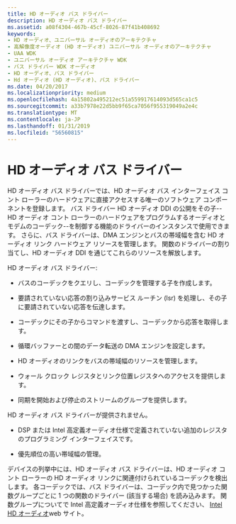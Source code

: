 ```yaml
---
title: HD オーディオ バス ドライバー
description: HD オーディオ バス ドライバー
ms.assetid: a08f4304-467b-45cf-8026-87f41b408692
keywords:
- HD オーディオ、ユニバーサル オーディオのアーキテクチャ
- 高解像度オーディオ (HD オーディオ) ユニバーサル オーディオのアーキテクチャ
- UAA WDK
- ユニバーサル オーディオ アーキテクチャ WDK
- バス ドライバー WDK オーディオ
- HD オーディオ、バス ドライバー
- Hd オーディオ (HD オーディオ)、バス ドライバー
ms.date: 04/20/2017
ms.localizationpriority: medium
ms.openlocfilehash: 4a15802a495212ec51a559917614093d565ca1c5
ms.sourcegitcommit: a33b7978e22d5bb9f65ca7056f955319049a2e4c
ms.translationtype: MT
ms.contentlocale: ja-JP
ms.lasthandoff: 01/31/2019
ms.locfileid: "56560815"
---
```

# <a name="hd-audio-bus-driver"></a>HD オーディオ バス ドライバー


HD オーディオ バス ドライバーでは、HD オーディオ バス インターフェイス コント ローラーのハードウェアに直接アクセスする唯一のソフトウェア コンポーネントを登録します。 バス ドライバー HD オーディオ DDI の公開をその子--HD オーディオ コント ローラーのハードウェアをプログラムするオーディオとモデムのコーデック--を制御する機能のドライバーのインスタンスで使用できます。 さらに、バス ドライバーは、DMA エンジンとバスの帯域幅を含む HD オーディオ リンク ハードウェア リソースを管理します。 関数のドライバーの割り当てし、HD オーディオ DDI を通じてこれらのリソースを解放します。

HD オーディオ バス ドライバー:

-   バスのコーデックをクエリし、コーデックを管理する子を作成します。

-   要請されていない応答の割り込みサービス ルーチン (Isr) を処理し、その子に要請されていない応答を伝達します。

-   コーデックにその子からコマンドを渡すし、コーデックから応答を取得します。

-   循環バッファーとの間のデータ転送の DMA エンジンを設定します。

-   HD オーディオのリンクをバスの帯域幅のリソースを管理します。

-   ウォール クロック レジスタとリンク位置レジスタへのアクセスを提供します。

-   同期を開始および停止のストリームのグループを提供します。

HD オーディオ バス ドライバーが提供されません。

-   DSP または Intel 高定義オーディオ仕様で定義されていない追加のレジスタのプログラミング インターフェイスです。

-   優先順位の高い帯域幅の管理。

デバイスの列挙中には、HD オーディオ バス ドライバーは、HD オーディオ コント ローラーの HD オーディオ リンクに関連付けられているコーデックを検出します。 各コーデックでは、バス ドライバーは、コーデック内で見つかった関数グループごとに 1 つの関数のドライバー (該当する場合) を読み込みます。 関数グループについてで Intel 高定義オーディオ仕様を参照してください、 [Intel HD オーディオ](https://go.microsoft.com/fwlink/p/?linkid=42508)web サイト。

 

 




